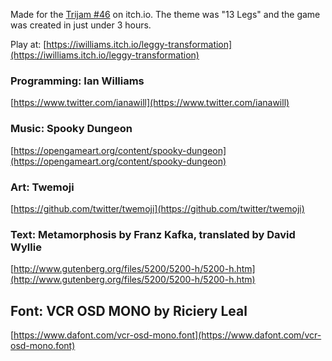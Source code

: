 Made for the [Trijam #46](https://itch.io/jam/trijam-46) on itch.io. The theme was "13 Legs" and the game was created in just under 3 hours.

Play at: [https://iwilliams.itch.io/leggy-transformation](https://iwilliams.itch.io/leggy-transformation)

### Programming: Ian Williams
[https://www.twitter.com/ianawill](https://www.twitter.com/ianawill)

### Music: Spooky Dungeon
[https://opengameart.org/content/spooky-dungeon](https://opengameart.org/content/spooky-dungeon)

### Art: Twemoji
[https://github.com/twitter/twemoji](https://github.com/twitter/twemoji)

### Text: Metamorphosis by Franz Kafka, translated by David Wyllie
[http://www.gutenberg.org/files/5200/5200-h/5200-h.htm](http://www.gutenberg.org/files/5200/5200-h/5200-h.htm)

## Font: VCR OSD MONO by Riciery Leal
[https://www.dafont.com/vcr-osd-mono.font](https://www.dafont.com/vcr-osd-mono.font)
